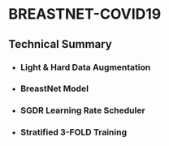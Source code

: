# BREASTNET-COVID19

## Technical Summary
- ### Light & Hard Data Augmentation
- ### BreastNet Model
- ### SGDR Learning Rate Scheduler
- ### Stratified 3-FOLD Training
